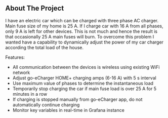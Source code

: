 ## About The Project 

I have an electric car which can be charged with three phase AC charger. Main fuse size of my home is 25 A. If I charge car with 16 A from all phases, only 9 A is left for other devices. This is not much and hence the result is that occasionally 25 A main fuses will burn. To overcome this problem I wanted have a capability to dynamically adjust the power of my car charger according the total load of the house.

Features:

* All communication between the devices is wireless using existing WiFi network  
* Adjust go-eCharger HOME+ charging amps (6-16 A) with 5 s interval
* Use maximum value of phases to determine the instantaneous load
* Temporarily stop charging the car if main fuse load is over 25 A for 5 minutes in a row
* If charging is stopped manually from go-eCharger app, do not automatically continue charging
* Monitor key variables in real-time in Grafana instance 


